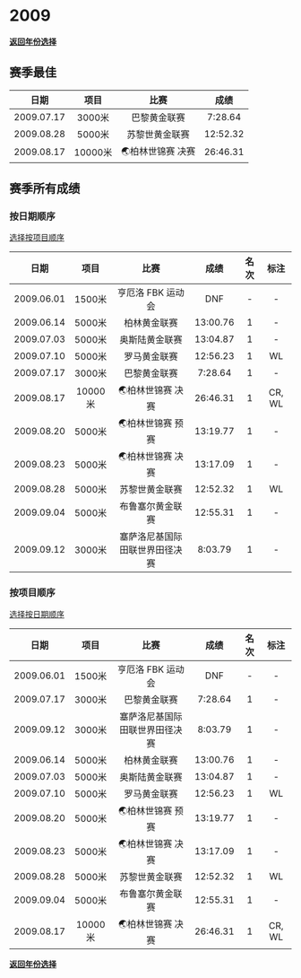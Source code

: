 # 2009

**[返回年份选择](../Results.md)**

## 赛季最佳

|    日期    |  项目   |       比赛       |   成绩   |
| :--------: | :-----: | :--------------: | :------: |
| 2009.07.17 | 3000米  |   巴黎黄金联赛   | 7:28.64  |
| 2009.08.28 | 5000米  |  苏黎世黄金联赛  | 12:52.32 |
| 2009.08.17 | 10000米 | 🌏柏林世锦赛 决赛 | 26:46.31 |

## 赛季所有成绩

### 按日期顺序<a id='1'></a>

[选择按项目顺序](#2)

|    日期    |  项目   |              比赛              |   成绩   | 名次 |  标注  |
| :--------: | :-----: | :----------------------------: | :------: | :--: | :----: |
| 2009.06.01 | 1500米  |       亨厄洛 FBK 运动会        |   DNF    |  -   |   -    |
| 2009.06.14 | 5000米  |          柏林黄金联赛          | 13:00.76 |  1   |   -    |
| 2009.07.03 | 5000米  |         奥斯陆黄金联赛         | 13:04.87 |  1   |   -    |
| 2009.07.10 | 5000米  |          罗马黄金联赛          | 12:56.23 |  1   |   WL   |
| 2009.07.17 | 3000米  |          巴黎黄金联赛          | 7:28.64  |  1   |   -    |
| 2009.08.17 | 10000米 |        🌏柏林世锦赛 决赛        | 26:46.31 |  1   | CR, WL |
| 2009.08.20 | 5000米  |        🌏柏林世锦赛 预赛        | 13:19.77 |  1   |   -    |
| 2009.08.23 | 5000米  |        🌏柏林世锦赛 决赛        | 13:17.09 |  1   |   -    |
| 2009.08.28 | 5000米  |         苏黎世黄金联赛         | 12:52.32 |  1   |   WL   |
| 2009.09.04 | 5000米  |        布鲁塞尔黄金联赛        | 12:55.31 |  1   |   -    |
| 2009.09.12 | 3000米  | 塞萨洛尼基国际田联世界田径决赛 | 8:03.79  |  1   |   -    |

### 按项目顺序<a id='2'></a>

[选择按日期顺序](#1)

|    日期    |  项目   |              比赛              |   成绩   | 名次 |  标注  |
| :--------: | :-----: | :----------------------------: | :------: | :--: | :----: |
| 2009.06.01 | 1500米  |       亨厄洛 FBK 运动会        |   DNF    |  -   |   -    |
| 2009.07.17 | 3000米  |          巴黎黄金联赛          | 7:28.64  |  1   |   -    |
| 2009.09.12 | 3000米  | 塞萨洛尼基国际田联世界田径决赛 | 8:03.79  |  1   |   -    |
| 2009.06.14 | 5000米  |          柏林黄金联赛          | 13:00.76 |  1   |   -    |
| 2009.07.03 | 5000米  |         奥斯陆黄金联赛         | 13:04.87 |  1   |   -    |
| 2009.07.10 | 5000米  |          罗马黄金联赛          | 12:56.23 |  1   |   WL   |
| 2009.08.20 | 5000米  |        🌏柏林世锦赛 预赛        | 13:19.77 |  1   |   -    |
| 2009.08.23 | 5000米  |        🌏柏林世锦赛 决赛        | 13:17.09 |  1   |   -    |
| 2009.08.28 | 5000米  |         苏黎世黄金联赛         | 12:52.32 |  1   |   WL   |
| 2009.09.04 | 5000米  |        布鲁塞尔黄金联赛        | 12:55.31 |  1   |   -    |
| 2009.08.17 | 10000米 |        🌏柏林世锦赛 决赛        | 26:46.31 |  1   | CR, WL |

**[返回年份选择](../Results.md)**